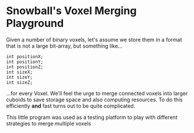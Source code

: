 # Snowball's Voxel Merging Playground

Given a number of binary voxels, let's assume we store them in a format that is not a large bit-array, but something like...

```
int positionX;
int positionY;
int positionZ;
int sizeX;
int sizeY;
int sizeZ;
```

...for every Voxel. We'll feel the urge to merge connected voxels into larger cuboids to save storage space and also computing resources. To do this efficiently **and** fast turns out to be quite complicated. 

This little program was used as a testing platform to play with different strategies to merge multiple voxels
